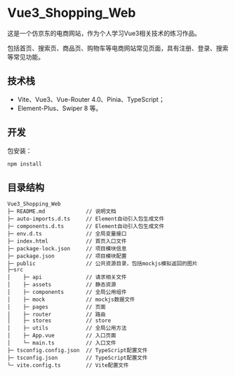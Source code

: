 # Vue3_Shopping_Web

这是一个仿京东的电商网站，作为个人学习Vue3相关技术的练习作品。

包括首页、搜索页、商品页、购物车等电商网站常见页面，具有注册、登录、搜索等常见功能。

## 技术栈
* Vite、Vue3、Vue-Router 4.0、Pinia、TypeScript；
* Element-Plus、Swiper 8 等。

## 开发
包安装：
```sh
npm install
```
## 目录结构

```
Vue3_Shopping_Web
├─ README.md             // 说明文档
├─ auto-imports.d.ts     // Element自动引入包生成文件
├─ components.d.ts       // Element自动引入包生成文件
├─ env.d.ts              // 全局变量接口
├─ index.html            // 首页入口文件
├─ package-lock.json     // 项目模块信息
├─ package.json          // 项目模块配置
├─ public                // 公共资源目录，包括mockjs模拟返回的图片
├─src
│    ├─ api              // 请求相关文件
│    ├─ assets           // 静态资源
│    ├─ components       // 全局公用组件
│    ├─ mock             // mockjs数据文件
│    ├─ pages            // 页面
│    ├─ router           // 路由
│    ├─ stores           // store
│    ├─ utils            // 全局公用方法
│    ├─ App.vue          // 入口页面
│    └─ main.ts          // 入口文件
├─ tsconfig.config.json  // TypeScript配置文件
├─ tsconfig.json         // TypeScript配置文件
└─ vite.config.ts        // Vite配置文件
```
